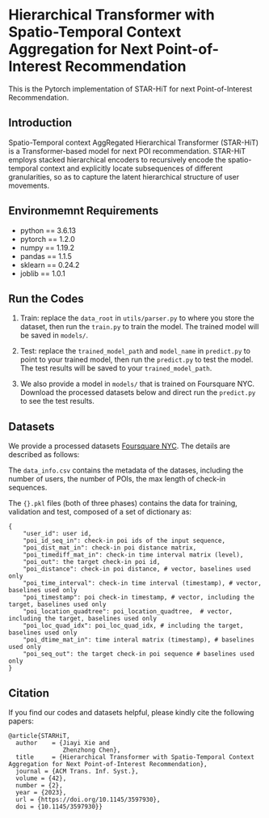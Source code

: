 # Hierarchical Transformer with Spatio-Temporal Context Aggregation for Next Point-of-Interest Recommendation

This is the Pytorch implementation of STAR-HiT for next Point-of-Interest Recommendation.

## Introduction

Spatio-Temporal context AggRegated Hierarchical Transformer (STAR-HiT)  is a Transformer-based model for next POI recommendation. STAR-HiT employs stacked hierarchical encoders to recursively encode the spatio-temporal context and explicitly locate subsequences of different granularities, so as to capture the latent hierarchical structure of user movements.

## Environmemnt Requirements

* python == 3.6.13
* pytorch == 1.2.0
* numpy == 1.19.2
* pandas == 1.1.5
* sklearn == 0.24.2
* joblib == 1.0.1

## Run the Codes

1. Train: replace the `data_root` in `utils/parser.py` to where you store the dataset, then run the `train.py` to train the model. The trained model will be saved in `models/`.

2. Test: replace the `trained_model_path` and `model_name` in `predict.py` to point to your trained model, then run the `predict.py` to test the model. The test results will be saved to your `trained_model_path`.

3. We also provide a model in `models/` that is trained on Foursquare NYC. Download the processed datasets below and direct run the `predict.py` to see the test results.

## Datasets

We provide a processed datasets [Foursquare NYC](https://drive.google.com/drive/folders/1W1emflA4aMKrtStxTSJLqbb_HjhGkAS-?usp=sharing). The details are described as follows:

The `data_info.csv` contains the metadata of the datases, including the number of users, the number of POIs, the max length of check-in sequences.

The `{}.pkl` files (both of three phases) contains the data for training, validation and test, composed of a set of dictionary as:

```
{
    "user_id": user id,
    "poi_id_seq_in": check-in poi ids of the input sequence,
    "poi_dist_mat_in": check-in poi distance matrix,
    "poi_timediff_mat_in": check-in time interval matrix (level),
    "poi_out": the target check-in poi id,
    "poi_distance": check-in poi distance, # vector, baselines used only
    "poi_time_interval": check-in time interval (timestamp), # vector, baselines used only
    "poi_timestamp": poi check-in timestamp, # vector, including the target, baselines used only
    "poi_location_quadtree": poi_location_quadtree,  # vector, including the target, baselines used only
    "poi_loc_quad_idx": poi_loc_quad_idx, # including the target, baselines used only
    "poi_dtime_mat_in": time interal matrix (timestamp), # baselines used only
    "poi_seq_out": the target check-in poi sequence # baselines used only
}
```

## Citation

If you find our codes and datasets helpful, please kindly cite the following papers:

```
@article{STARHiT,
  author    = {Jiayi Xie and
               Zhenzhong Chen},
  title     = {Hierarchical Transformer with Spatio-Temporal Context Aggregation for Next Point-of-Interest Recommendation},
  journal = {ACM Trans. Inf. Syst.},
  volume = {42},
  number = {2},
  year = {2023},
  url = {https://doi.org/10.1145/3597930},
  doi = {10.1145/3597930}}
```
